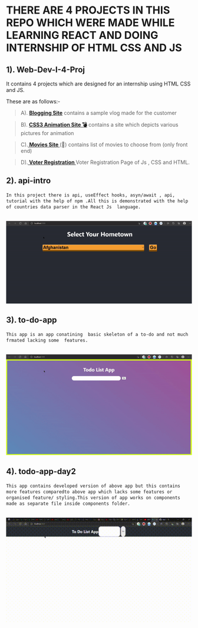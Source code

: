  #  THERE ARE 4 PROJECTS IN THIS REPO WHICH WERE MADE WHILE LEARNING REACT AND DOING INTERNSHIP OF HTML CSS AND JS



## **1). Web-Dev-I-4-Proj**
 
  It contains 4 projects which are designed for an internship using HTML CSS and JS.

  These are as follows:-

>A). **<u><a href="https://blog-shreyansh252001.000webhostapp.com/">Blogging Site</a></u>**
      contains a sample vlog made for the customer

<foreignObject width="100%" height="100%">

<style>

  .emoji {
    font-size: calc(14px);
}

.emoji::after {
    animation-timing-function: linear;
    animation-iteration-count: infinite;
}

.bomb::after {
    content: '💣';
    --emoji: '💥';
    animation-name: twoFrames;
    animation-duration: 2s;
}

@keyframes twoFrames {
    50% {
        content: var(--emoji);
    }
}

</style>

 > B).  **<u><a href="https://css3animationsshreyansh252001.000webhostapp.com/" class="emoji bomb"> CSS3 Animation Site
</a></u>** 
contains a site which depicts various pictures for animation

</foreignObject>


>C).**<u><a href="https://shreyansh252001movies.000webhostapp.com/"> Movies Site </a></u>**(:cinema:)
      contains list of movies to choose from (only front end)
 
>D).**<u><a href="https://voterregistrationshreyansh252001.000webhostapp.com/"> Voter Registration </a></u>**
      Voter Registration Page of Js , CSS and HTML.

## **2). api-intro**
    In this project there is api, useEffect hooks, asyn/await , api, tutorial with the help of npm .All this is demonstrated with the help of countries data parser in the React Js  language.

<br/>
<img src="assets/api-intro.gif" type="gif" alt="api-intro-gif"/>
<br/>

##  **3). to-do-app**
    This app is an app conatining  basic skeleton of a to-do and not much frmated lacking some  features.
<br/>
<img src="assets/to-do-app.gif" type="gif" alt="to-do-app-gif"/>
<br/>

## **4). todo-app-day2**
    This app contains developed version of above app but this contains more features comparedto above app which lacks some features or organised feature/ styling.This version of app works on components made as separate file inside components folder.
</br>
<img src="assets/todo-app-day2.gif" type="gif" alt="todo-app-day2-gif" width="600px">